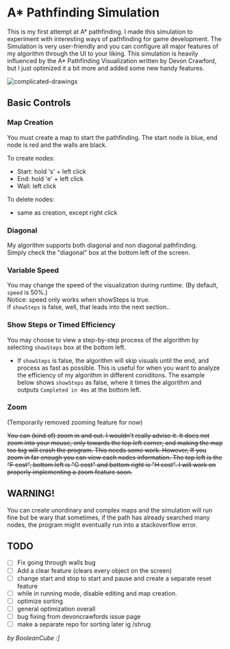 # A* Pathfinding Simulation

This is my first attempt at A* pathfinding. I made this simulation to experiment with interesting ways of pathfinding for game development. The Simulation is very user-friendly and you can configure all major features of my algorithm through the UI to your liking. This simulation is heavily influenced by the A* Pathfinding Visualization written by Devon Crawford, but I just optimized it a bit more and added some new handy features.

![complicated-drawings](https://cloud.githubusercontent.com/assets/25334129/22450232/2b790d14-e733-11e6-8a91-4b4cba372f9b.gif)

## Basic Controls

### Map Creation
You must create a map to start the pathfinding. The start node is blue, end node is red and the walls are black.

To create nodes:
  - Start: hold 's' + left click
  - End: hold 'e' + left click
  - Wall: left click
  
To delete nodes:
  - same as creation, except right click

### Diagonal
My algorithm supports both diagonal and non diagonal pathfinding. <br>
Simply check the "diagonal" box at the bottom left of the screen.

### Variable Speed
You may change the speed of the visualization during runtime. (By default, `speed` is 50%.) <br>
Notice: speed only works when showSteps is true. <br>
if `showSteps` is false, well, that leads into the next section.. 

### Show Steps or Timed Efficiency
You may choose to view a step-by-step process of the algorithm by selecting `showSteps` box at the bottom left. 
  - If `showSteps` is false, the algorithm will skip visuals until the end, and process as fast as possible.
This is useful for when you want to analyze the efficiency of my algorithm in different coniditons. The example below shows `showSteps` as false, where it times the algorithm and outputs `Completed in 4ms` at the bottom left.

### Zoom
(Temporarily removed zooming feature for now)

~~You can (kind of) zoom in and out. I wouldn't really advise it. It does not zoom into your mouse, only towards the top left corner, and making the map too big will crash the program. This needs some work. However, If you zoom in far enough you can view each nodes information. The top left is the "F cost", bottom left is "G cost" and bottom right is "H cost". I will work on properly implementing a zoom feature soon.~~

## WARNING!

You can create unordinary and complex maps and the simulation will run fine but be wary that sometimes, if the path has already searched many nodes, the program might eventually run into a stackoverflow error. <br>

## TODO
- [ ] Fix going through walls bug
- [ ] Add a clear feature (clears every object on the screen)
- [ ] change start and stop to start and pause and create a separate reset feature
- [ ] while in running mode, disable editing and map creation.
- [ ] optimize sorting
- [ ] general optimization overall
- [ ] bug fixing from devoncrawfords issue page
- [ ] make a separate repo for sorting later ig /shrug

*by BooleanCube :]*
